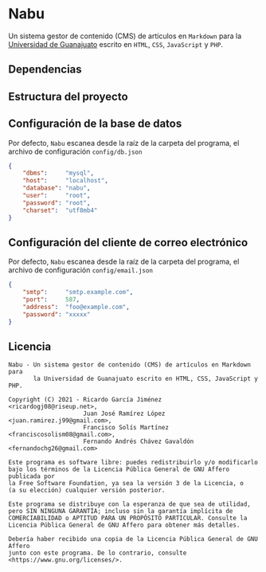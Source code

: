# Nabu

Un sistema gestor de contenido (CMS) de artículos en `Markdown` para la [Universidad de Guanajuato](https://www.ugto.mx/) escrito en `HTML`, `CSS`, `JavaScript` y `PHP`.

## Dependencias

## Estructura del proyecto

## Configuración de la base de datos

Por defecto, `Nabu` escanea desde la raíz de la carpeta del programa, el archivo de configuración `config/db.json`

```json
{
	"dbms":     "mysql",
	"host":     "localhost",
	"database": "nabu",
	"user":     "root",
	"password": "root",
	"charset":  "utf8mb4"
}
```

## Configuración del cliente de correo electrónico

Por defecto, `Nabu` escanea desde la raíz de la carpeta del programa, el archivo de configuración `config/email.json`

```json
{
	"smtp":     "smtp.example.com",
	"port":     587,
	"address":  "foo@example.com",
	"password": "xxxxx"
}
```

## Licencia

```text
Nabu - Un sistema gestor de contenido (CMS) de artículos en Markdown para
       la Universidad de Guanajuato escrito en HTML, CSS, JavaScript y PHP.

Copyright (C) 2021 - Ricardo García Jiménez          <ricardogj08@riseup.net>,
                     Juan José Ramírez López         <juan.ramirez.j99@gmail.com>,
                     Francisco Solís Martínez        <franciscosolism08@gmail.com>,
                     Fernando Andrés Chávez Gavaldón <fernandochg26@gmail.com>

Este programa es software libre: puedes redistribuirlo y/o modificarlo
bajo los términos de la Licencia Pública General de GNU Affero publicada por
la Free Software Foundation, ya sea la versión 3 de la Licencia, o
(a su elección) cualquier versión posterior.

Este programa se distribuye con la esperanza de que sea de utilidad,
pero SIN NINGUNA GARANTÍA; incluso sin la garantía implícita de
COMERCIABILIDAD o APTITUD PARA UN PROPÓSITO PARTICULAR. Consulte la
Licencia Pública General de GNU Affero para obtener más detalles.

Debería haber recibido una copia de la Licencia Pública General de GNU Affero
junto con este programa. De lo contrario, consulte <https://www.gnu.org/licenses/>.
```
